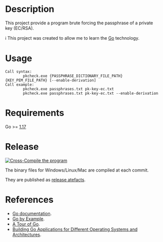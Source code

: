 # Description

This project provide a program brute forcing the passphrase of a private key (EC/RSA).

:information_source: This project was created to allow me to learn the [Go](https://golang.org) technology.

# Usage

```text
Call syntax:
        pkcheck.exe {PASSPHRASE_DICTIONARY_FILE_PATH} {KEY_PEM_FILE_PATH} [--enable-derivation]
Call example:
        pkcheck.exe passphrases.txt pk-key-ec.txt
        pkcheck.exe passphrases.txt pk-key-ec.txt --enable-derivation
```

# Requirements

Go >= [1.17](https://golang.org/dl/)

# Release

[![Cross-Compile the program](https://github.com/righettod/pkcheck/actions/workflows/compile.yml/badge.svg?branch=main)](https://github.com/righettod/pkcheck/actions/workflows/compile.yml)

The binary files for Windows/Linux/Mac are compiled at each commit.

They are published as [release atefacts](https://github.com/righettod/pkcheck/releases/tag/latest).

# References

* [Go documentation](https://golang.org/doc/).
* [Go by Example](https://gobyexample.com/).
* [A Tour of Go](https://tour.golang.org/welcome/1).
* [Building Go Applications for Different Operating Systems and Architectures](https://www.digitalocean.com/community/tutorials/building-go-applications-for-different-operating-systems-and-architectures).